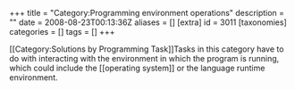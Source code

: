 +++
title = "Category:Programming environment operations"
description = ""
date = 2008-08-23T00:13:36Z
aliases = []
[extra]
id = 3011
[taxonomies]
categories = []
tags = []
+++

[[Category:Solutions by Programming Task]]Tasks in this category have to do with interacting with the environment in which the program is running, which could include the [[operating system]] or the language runtime environment.
